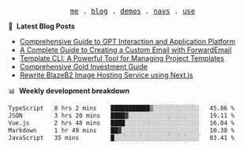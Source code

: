 <p align="center">
  <samp>
    <a href="https://ryanuo.cc">me</a> .
    <a href="https://ryanuo.cc/posts">blog</a> .
<!--     <a href="https://www.ryanuo.cc/projects">projects</a> . -->
    <a href="https://www.ryanuo.cc/demos">demos</a> .
    <a href="https://www.ryanuo.cc/navs">navs</a> .
    <a href="https://github.com/ryanuo/ryanuo/blob/master/use.md">use</a>
  </samp>
</p>

📕 &nbsp;**Latest Blog Posts**
<!-- BLOG-POST-LIST:START -->
- [Comprehensive Guide to GPT Interaction and Application Platform](https://ryanuo.cc/posts/gpt)
- [A Complete Guide to Creating a Custom Email with ForwardEmail](https://ryanuo.cc/posts/forwardemail)
- [Template CLI: A Powerful Tool for Managing Project Templates](https://ryanuo.cc/posts/tmpl-cli)
- [Comprehensive Gold Investment Guide](https://ryanuo.cc/posts/aug)
- [Rewrite BlazeB2 Image Hosting Service using Next.js](https://ryanuo.cc/posts/rewrite-blazeb2)
<!-- BLOG-POST-LIST:END -->

📊 &nbsp;**Weekly development breakdown**
<!--START_SECTION:waka-->

```txt
TypeScript   8 hrs 2 mins    ███████████▒░░░░░░░░░░░░░   45.86 %
JSON         3 hrs 20 mins   ████▓░░░░░░░░░░░░░░░░░░░░   19.11 %
Vue.js       2 hrs 48 mins   ████░░░░░░░░░░░░░░░░░░░░░   16.04 %
Markdown     1 hr 49 mins    ██▓░░░░░░░░░░░░░░░░░░░░░░   10.38 %
JavaScript   35 mins         █░░░░░░░░░░░░░░░░░░░░░░░░   03.41 %
```

<!--END_SECTION:waka-->

<!-- <p align="right"><img src="https://views.whatilearened.today/views/github/Rr210/Rr210.svg?cache=remove"/></p>
 -->
